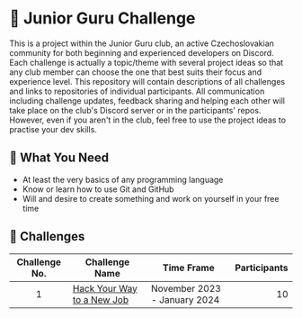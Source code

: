 # 🐤 Junior Guru Challenge
This is a project within the Junior Guru club, an active Czechoslovakian community for both beginning and experienced developers on Discord. Each challenge is actually a topic/theme with several project ideas so that any club member can choose the one that best suits their focus and experience level. This repository will contain descriptions of all challenges and links to repositories of individual participants. All communication including challenge updates, feedback sharing and helping each other will take place on the club's Discord server or in the participants' repos. However, even if you aren't in the club, feel free to use the project ideas to practise your dev skills.

## 💪 What You Need
- At least the very basics of any programming language
- Know or learn how to use Git and GitHub
- Will and desire to create something and work on yourself in your free time

## 📜 Challenges
| Challenge No.  |  Challenge Name                                                   | Time Frame                     | Participants  |      
| :-:            | -------------                                                     | ----                           | --:           |
| 1              | [Hack Your Way to a New Job](challenges/challenge-1.md)           | November 2023 - January 2024   | 10             |
